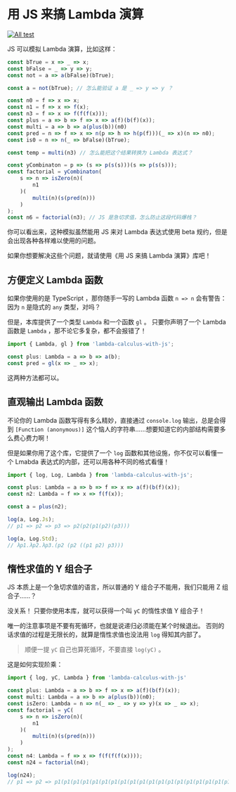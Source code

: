 # 用 JS 来搞 Lambda 演算

[![All test](https://github.com/E0SelmY4V/kfc-lambda/actions/workflows/test-all.yml/badge.svg)](https://github.com/E0SelmY4V/kfc-lambda/actions/workflows/test-all.yml)

JS 可以模拟 Lambda 演算，比如这样：


```js
const bTrue = x => _ => x;
const bFalse = _ => y => y;
const not = a => a(bFalse)(bTrue);

const a = not(bTrue); // 怎么能验证 a 是 _ => y => y ？

const n0 = f => x => x;
const n1 = f => x => f(x);
const n3 = f => x => f(f(f(x)));
const plus = a => b => f => x => a(f)(b(f)(x));
const multi = a => b => a(plus(b))(n0)
const pred = n => f => x => n(p => h => h(p(f)))(_ => x)(n => n0);
const is0 = n => n(_ => bFalse)(bTrue);

const temp = multi(n3) // 怎么能把这个结果转换为 Lambda 表达式？

const yCombinaton = p => (s => p(s(s)))(s => p(s(s)));
const factorial = yCombinaton(
	s => n => isZero(n)(
		n1
	)(
		multi(n)(s(pred(n)))
	)
);
const n6 = factorial(n3); // JS 是急切求值，怎么防止这段代码爆栈？
```

你可以看出来，这种模拟虽然能用 JS 来对 Lambda 表达式使用 beta 规约，但是会出现各种各样难以使用的问题。

如果你想要解决这些个问题，就请使用《用 JS 来搞 Lambda 演算》库吧！

## 方便定义 Lambda 函数

如果你使用的是 TypeScript ，那你随手一写的 Lambda 函数 `n => n` 会有警告：因为 `n` 是隐式的 `any` 类型，对吗？

但是，本库提供了一个类型 `Lambda` 和一个函数 `gl` 。
只要你声明了一个 Lambda 函数是 `Lambda` ，那不论它多复杂，都不会报错了！

```ts
import { Lambda, gl } from 'lambda-calculus-with-js';

const plus: Lambda = a => b => a(b);
const pred = gl(x => _ => x);
```

这两种方法都可以。

## 直观输出 Lambda 函数

不论你的 Lambda 函数写得有多么精妙，直接通过 `console.log` 输出，总是会得到 `[Function (anonymous)]` 这个恼人的字符串……想要知道它的内部结构需要多么费心费力啊！

但是如果你用了这个库，它提供了一个 `log` 函数和其他设施，你不仅可以看懂一个 Lmabda 表达式的内部，还可以用各种不同的格式看懂！

```ts
import { log, Log, Lambda } from 'lambda-calculus-with-js';

const plus: Lambda = a => b => f => x => a(f)(b(f)(x));
const n2: Lambda = f => x => f(f(x));

const a = plus(n2);

log(a, Log.Js);
// p1 => p2 => p3 => p2(p2(p1(p2)(p3)))

log(a, Log.Std);
// λp1.λp2.λp3.(p2 (p2 ((p1 p2) p3)))
```

## 惰性求值的 Y 组合子

JS 本质上是一个急切求值的语言，所以普通的 Y 组合子不能用，我们只能用 Z 组合子……？

没关系！
只要你使用本库，就可以获得一个叫 `yC` 的惰性求值 Y 组合子！

唯一的注意事项是不要有死循环，也就是说递归必须能在某个时候退出。
否则的话求值的过程是无限长的，就算是惰性求值也没法用 `log` 得知其内部了。

> 顺便一提 `yC` 自己也算死循环，不要直接 `log(yC)` 。

这是如何实现阶乘：

```ts
import { log, yC, Lambda } from 'lambda-calculus-with-js'

const plus: Lambda = a => b => f => x => a(f)(b(f)(x));
const multi: Lambda = a => b => a(plus(b))(n0);
const isZero: Lambda = n => n(_ => _ => y => y)(x => _ => x);
const factorial = yC(
	s => n => isZero(n)(
		n1
	)(
		multi(n)(s(pred(n)))
	)
);
const n4: Lambda = f => x => f(f(f(f(x))));
const n24 = factorial(n4);

log(n24);
// p1 => p2 => p1(p1(p1(p1(p1(p1(p1(p1(p1(p1(p1(p1(p1(p1(p1(p1(p1(p1(p1(p1(p1(p1(p1(p1(p2))))))))))))))))))))))))
```

